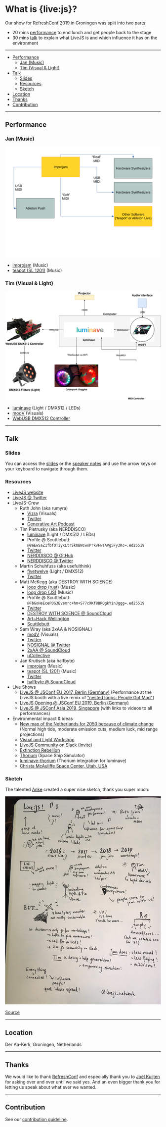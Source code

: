 <h1>What is {live:js}?</h1>

Our show for [RefreshConf](https://www.refreshconference.nl/) 2019 in Groningen was split into two parts:

- 20 mins [performance](#performance) to end lunch and get people back to the stage
- 30 mins [talk](#talk) to explain what LiveJS is and which influence it has on the environment

---

- [Performance](#performance)
  - [Jan (Music)](#jan-music)
  - [Tim (Visual & Light)](#tim-visual--light)
- [Talk](#talk)
  - [Slides](#slides)
  - [Resources](#resources)
  - [Sketch](#sketch)
- [Location](#location)
- [Thanks](#thanks)
- [Contribution](#contribution)

---

## Performance

### Jan (Music)

![Jans Music Stack explained](docs/media/improjam-midi-flow.svg)

* [improjam](https://github.com/halfbyte/improjam) (Music)
* [teapot (SL 1201)](https://github.com/livejs/sl-1201) (Music)

### Tim (Visual & Light)

![Tims Visual & Light Stack explained](docs/media/tims_stack_vj_lj_2019.svg)

* [luminave](https://github.com/NERDDISCO/luminave) (Light / DMX512 / LEDs)
* [modV](https://modv.js.org) (Visuals)
* [WebUSB DMX512 Controller](https://medium.com/@timpietrusky/how-to-build-a-webusb-dmx512-controller-by-using-an-arduino-e0dd8efb7bf0)

---

## Talk

### Slides

You can access the [slides](https://livejs.github.io/what-is-livejs-refreshconf2019/) or the [speaker notes](https://livejs.github.io/what-is-livejs-refreshconf2019/?present=true) and use the arrow keys on your keyboard to navigate through them. 


### Resources

* [LiveJS website](https://livejs.network)
* [LiveJS @ Twitter](https://twitter.com/livejs_network)
* LiveJS-Crew
  * Ruth John (aka rumyra)
    * [Vizra](https://github.com/livejs/VizraVid) (Visuals)
    * [Twitter](https://twitter.com/rumyra)
    * [Generative Art Podcast](https://twitter.com/GenArtPodcast)
  * Tim Pietrusky (aka NERDDISCO)
    * [luminave](https://github.com/NERDDISCO/luminave) (Light / DMX512 / LEDs)
    * Profile @ Scuttlebutt: `@8eEwSaZ1fbfOTiyxLtrSkUBWcwxPrkvFwsAVg5Fy3Kc=.ed25519`
    * [Twitter](https://twitter.com/TimPietrusky)
    * [NERDDISCO @ GitHub](https://github.com/NERDDISCO/)
    * [NERDDISCO @ Twitter](https://twitter.com/NERDDISCO)
  * Martin Schuhfuss (aka usefulthink)
    * [fivetwelve](https://github.com/beyondscreen/fivetwelve) (Light / DMX512)
    * [Twitter](https://twitter.com/usefulthink)
  * Matt McKegg (aka DESTROY WITH SCIENCE)
    * [loop drop (rust)](https://github.com/mmckegg/rust-loop-drop) (Music)
    * [loop drop (JS)](https://github.com/mmckegg/loop-drop-app) (Music)
    * Profile @ Scuttlebutt: `@FbGoHeEcePDG3Evemrc+hm+S77cXKf8BRQgkYinJggg=.ed25519`
    * [Twitter](https://twitter.com/MattMckegg)
    * [DESTROY WITH SCIENCE @ SoundCloud](https://soundcloud.com/destroy-with-science)
    * [Art~Hack Wellington](https://www.facebook.com/groups/714447698702058/)
    * [Scuttlebutt](https://scuttlebutt.nz)
  * Sam Wray (aka 2xAA & NOSIGNAL)
    * [modV](https://modv.js.org) (Visuals)
    * [Twitter](https://twitter.com/_2xAA)
    * [NOSIGNAL @ Twitter](https://twitter.com/_____nosignal)
    * [2xAA @ SoundCloud](https://soundcloud.com/2xaa)
    * [μCollective](https://ucollective.org/)
  * Jan Krutisch (aka halfbyte)
    * [improjam](https://github.com/halfbyte/improjam) (Music)
    * [teapot (SL 1201)](https://github.com/livejs/sl-1201) (Music)
    * [Twitter](https://twitter.com/halfbyte)
    * [halfbyte @ SoundCloud](https://soundcloud.com/halfbyte)
* Live Shows
  * [LiveJS @ JSConf EU 2017, Berlin (Germany)](https://www.youtube.com/watch?v=a0Bt7bK6nSA) (Performance at the LiveJS booth with a live remix of ["nested loops: People Got Mad"](https://www.youtube.com/watch?v=lCn-XCASn98))
  * [LiveJS Opening @ JSConf EU 2019, Berlin (Germany)](https://www.youtube.com/watch?v=o1rzsna263c&t=1222)
  * [LiveJS @ JSConf Asia 2019, Singapore](https://github.com/livejs/JSConfAsia-2019) (with links to videos to all performances)
* Environmental impact & ideas
  * [New map of the Netherlands for 2050 because of climate change](https://coastal.climatecentral.org/) (Normal high tide, moderate emission cuts, medium luck, mid range projections)
  * [Visual and Light Workshop](https://visualandlightworkshop.com)
  * [LiveJS Community on Slack (Invite)](https://join.slack.com/t/live-js/shared_invite/enQtNjI3ODEwMzg2MzU5LTA2NDgxZWVlMDk1OTc2ZTgxOWU5ZGVlZTQ0Y2Y1NDZjZjZkMGE3ZmY3NTU0MWI5ZTg5ZDgyMWM5ZDZlY2IxNzA)
  * [Extinction Rebellion](https://rebellion.earth/)
  * [Thorium](https://thoriumsim.com) (Space Ship Simulator)
  * [luminave-thorium](https://github.com/lumiave-thorium) (Thorium integration for luminave)
  * [Christa McAuliffe Space Center, Utah, USA](https://www.facebook.com/asdspacecenter/)


### Sketch

The talented [Anke](https://twitter.com/ankedesign) created a super nice sketch, thank you super much:

![LiveJS Talk Sketch](./docs/media/refreshconf_2019_sketch_livejs_by_ankedesign.jpg)

[Source](https://twitter.com/ankedesign/status/1192796584746074112)

---

## Location

Der Aa-Kerk, Groningen, Netherlands

---

## Thanks

We would like to thank [RefreshConf](https://www.refreshconference.nl/) and especially thank you to [Joël Kuijten](https://twitter.com/PM5544) for asking over and over until we said yes. And an even bigger thank you for letting us speak about what ever we wanted. 

---


## Contribution

See our [contribution guideline](.github/CONTRIBUTING.md). 

